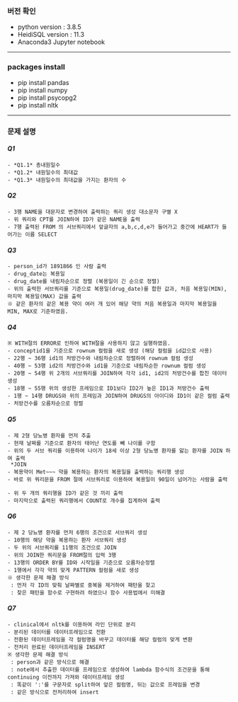 ### 버전 확인
- python version : 3.8.5
- HeidiSQL version : 11.3
- Anaconda3 Jupyter notebook
___
### packages install
- pip install pandas
- pip install numpy 
- pip install psycopg2
- pip install nltk
___
### 문제 설명
#### *Q1*
    - *Q1.1* 총내원일수
    - *Q1.2* 내원일수의 최대값
    - *Q1.3* 내원일수의 최대값을 가지는 환자의 수

#### *Q2*
    - 3행 NAME을 대문자로 변경하여 출력하는 쿼리 생성 대소문자 구별 X
    - 위 쿼리와 CPT를 JOIN하여 ID가 같은 NAME을 출력
    - 7행 출력된 FROM 의 서브쿼리에서 앞글자의 a,b,c,d,e가 들어가고 중간에 HEART가 들어가는 이름 SELECT

#### *Q3*
    - person_id가 1891866 인 사람 출력
    - drug_date는 복용일 
    - drug_date를 내림차순으로 정렬 (복용일이 긴 순으로 정렬)
    - 위의 출력한 서브쿼리를 기준으로 복용일(drug_date)를 합한 값과, 처음 복용일(MIN), 마지막 복용일(MAX) 값을 출력
    ※ 같은 환자의 같은 복용 약이 여러 개 있어 해당 약의 처음 복용일과 마지막 복용일을 MIN, MAX로 기준하였음.

#### *Q4*
    ※ WITH절의 ERROR로 인하여 WITH절을 사용하지 않고 실행하였음.
    - conceptid1을 기준으로 rownum 컬럼을 새로 생성 (해당 컬럼을 id값으로 사용)
    - 22행 ~ 36행 id1의 처방건수와 내림차순으로 정렬하여 rownum 컬럼 생성
    - 40행 ~ 53행 id2의 처방건수와 id1을 기준으로 내림차순한 rownum 컬럼 생성
    - 20행 ~ 54행 위 2개의 서브쿼리를 JOIN하여 각각 id1, id2의 처방건수를 합친 데이터 생성
    - 18행 ~ 55행 위의 생성한 프레임으로 ID1보다 ID2가 높은 ID1과 처방건수 출력
    - 1행 ~ 14행 DRUGS와 위의 프레임과 JOIN하여 DRUGS의 아이디와 ID1이 같은 컬럼 출력
    - 처방건수를 오름차순으로 정렬


#### *Q5*
    - 제 2형 당뇨병 환자를 먼저 추출
    - 현재 날짜를 기준으로 환자의 태어난 연도를 빼 나이를 구함
    - 위의 두 서브 쿼리를 이용하여 나이가 18세 이상 2형 당뇨병 환자를 앓는 환자를 JOIN 하여 출력
     *JOIN
    - 복용약이 Met~~~ 약을 복용하는 환자의 복용일을 출력하는 쿼리행 생성
    - 바로 위 쿼리문을 FROM 절에 서브쿼리로 이용하여 복용일이 90일이 넘어가는 사람을 출력

    - 위 두 개의 쿼리행을 ID가 같은 것 끼리 출력
    - 마지막으로 출력된 쿼리행에서 COUNT로 개수를 집계하여 출력

#### *Q6*
    - 제 2 당뇨병 환자를 먼저 6행의 조건으로 서브쿼리 생성
    - 10행의 해당 약을 복용하는 환자 서브쿼리 생성
    - 두 위의 서브쿼리를 11행의 조건으로 JOIN
    - 위의 JOIN한 쿼리문을 FROM절의 입력 3행
    - 13행의 ORDER BY를 ID와 시작일을 기준으로 오름차순정렬
    - 1행에서 각각 약의 맞게 PATTERN 컬럼을 새로 생성
    ※ 생각한 문제 해결 방식
     : 먼저 각 ID의 맞춰 날짜별로 중복을 제거하여 패턴을 찾고
     : 찾은 패턴을 함수로 구현하려 하였으나 함수 사용법에서 미해결

#### *Q7*
    - clinical에서 nltk를 이용하여 라인 단위로 분리
    - 분리된 데이터를 데이터프레임으로 전환
    - 전환된 데이터프레임을 각 컬럼명을 바꾸고 데이터를 해당 컬럼의 맞게 변환
    - 전처리 완료된 데이터프레임을 INSERT 
    ※ 생각한 문제 해결 방식
     : person과 같은 방식으로 해결
     : note에서 추출한 데이터를 프레임으로 생성하여 lambda 함수식의 조건문을 통해 continuing 이전까지 가져와 데이터프레임 생성
     : 똑같이 ':'를 구문자로 split하여 앞은 컬럼명, 뒤는 값으로 프레임을 변경
     : 같은 방식으로 전처리하여 insert